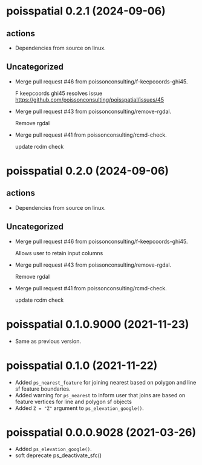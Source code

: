 <!-- NEWS.md is maintained by https://fledge.cynkra.com, contributors should not edit this file -->

# poisspatial 0.2.1 (2024-09-06)

## actions

- Dependencies from source on linux.

## Uncategorized

- Merge pull request #46 from poissonconsulting/f-keepcoords-ghi45.

  F keepcoords ghi45
  resolves issue https://github.com/poissonconsulting/poisspatial/issues/45

- Merge pull request #43 from poissonconsulting/remove-rgdal.

  Remove rgdal

- Merge pull request #41 from poissonconsulting/rcmd-check.

  update rcdm check


# poisspatial 0.2.0 (2024-09-06)

## actions

- Dependencies from source on linux.

## Uncategorized

- Merge pull request #46 from poissonconsulting/f-keepcoords-ghi45.

  Allows user to retain input columns 

- Merge pull request #43 from poissonconsulting/remove-rgdal.

  Remove rgdal

- Merge pull request #41 from poissonconsulting/rcmd-check.

  update rcdm check


# poisspatial 0.1.0.9000 (2021-11-23)

- Same as previous version.


# poisspatial 0.1.0 (2021-11-22)

- Added `ps_nearest_feature` for joining nearest based on polygon and line sf feature boundaries.
- Added warning for `ps_nearest` to inform user that joins are based on feature vertices for line and polygon sf objects
- Added `Z = "Z"` argument to `ps_elevation_google()`.


# poisspatial 0.0.0.9028 (2021-03-26)

- Added `ps_elevation_google()`.
- soft deprecate ps_deactivate_sfc()
